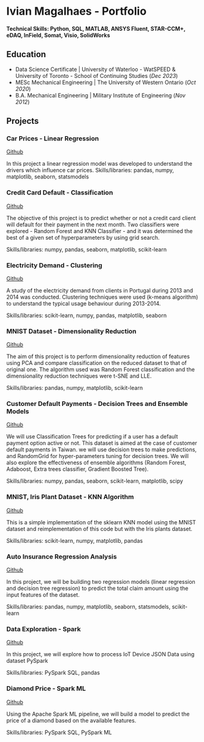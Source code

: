 # Ivian Magalhaes - Portfolio

#### Technical Skills: Python, SQL, MATLAB, ANSYS Fluent, STAR-CCM+, eDAQ, InField, Somat, Visio, SolidWorks

## Education
- Data Science Certificate | University of Waterloo - WatSPEED & University of Toronto - School of Continuing Studies (_Dec 2023_)								       		
- MESc Mechanical Engineering	| The University of Western Ontario (_Oct 2020_)	 			        		
- B.A. Mechanical Engineering | Military Institute of Engineering (_Nov 2012_)

## Projects
### Car Prices - Linear Regression
[Github](https://github.com/ivianm/portfolio/blob/main/projects/car-prices-linear-regression.ipynb)

In this project a linear regression model was developed to understand the drivers which influence car prices.
Skills/libraries: pandas, numpy, matplotlib, seaborn, statsmodels

### Credit Card Default - Classification
[Github](https://github.com/ivianm/portfolio/blob/main/projects/credit-card-default-classification.ipynb)

The objective of this project is to predict whether or not a credit card client will default for their payment in the next month. 
Two classifiers were explored - Random Forest and KNN Classifier - and it was determined the best of a given set of hyperparameters by using grid search.

Skills/libraries: numpy, pandas, seaborn, matplotlib, scikit-learn

### Electricity Demand - Clustering
[Github](https://github.com/ivianm/portfolio/blob/main/projects/electricity-demand-clustering.ipynb)

A study of the electricity demand from clients in Portugal during 2013 and 2014 was conducted.
Clustering techniques were used (k-means algorithm) to understand the typical usage behaviour during 2013-2014.

Skills/libraries: scikit-learn, numpy, pandas, matplotlib, seaborn

### MNIST Dataset - Dimensionality Reduction
[Github](https://github.com/ivianm/portfolio/blob/main/projects/mnist-dataset-dimensionality-reduction.ipynb)

The aim of this project is to perform dimensionality reduction of features using PCA and compare classification on the reduced dataset to that of original one.
The algorithm used was Random Forest classification and the dimensionality reduction techniques were t-SNE and LLE.

Skills/libraries: pandas, numpy, matplotlib, scikit-learn

### Customer Default Payments - Decision Trees and Ensemble Models
[Github](https://github.com/ivianm/portfolio/blob/main/projects/customer-default-payments-decision-trees-and-ensemble-models.ipynb)

We will use Classification Trees for predicting if a user has a default payment option active or not. This dataset is aimed at the case of customer default payments in Taiwan. we will use decision trees to make predictions, and RandomGrid for hyper-parameters tuning for decision trees. We will also explore the effectiveness of ensemble algorithms (Random Forest, Adaboost, Extra trees classifier, Gradient Boosted Tree).

Skills/libraries: numpy, pandas, seaborn, scikit-learn, matplotlib, scipy

### MNIST, Iris Plant Dataset - KNN Algorithm
[Github](https://github.com/ivianm/portfolio/blob/main/projects/mnist-iris-plant-dataset-knn-algorithm.ipynb)

This is a simple implementation of the sklearn KNN model using the MNIST dataset and reimplementation of this code but with the Iris plants dataset.

Skills/libraries: scikit-learn, numpy, matplotlib, pandas

### Auto Insurance Regression Analysis
[Github](https://github.com/ivianm/portfolio/blob/main/projects/auto-insurance-regression-analysis.ipynb)

In this project, we will be building two regression models (linear regression and decision tree regression) to predict the total claim amount using the input features of the dataset.

Skills/libraries: pandas, numpy, matplotlib, seaborn, statsmodels, scikit-learn

### Data Exploration - Spark
[Github](https://github.com/ivianm/portfolio/blob/main/projects/data-exploration-spark.py)

In this project, we will explore how to process IoT Device JSON Data using dataset PySpark

Skills/libraries: PySpark SQL, pandas

### Diamond Price - Spark ML
[Github](https://github.com/ivianm/portfolio/blob/main/projects/diamond-price-spark-ml.py)

Using the Apache Spark ML pipeline, we will build a model to predict the price of a diamond based on the available features.

Skills/libraries: PySpark SQL, PySpark ML

